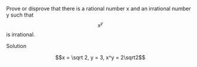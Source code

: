 Prove or disprove that there is a rational number x and an irrational number y such that $$x^y$$ is irrational.

Solution

$$x = \sqrt 2, y = 3, x^y = 2\sqrt2$$
